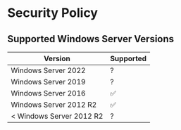 # Security Policy

## Supported Windows Server Versions

| Version | Supported          |
| -------- | ------- |
| Windows Server 2022 | ? |
| Windows Server 2019 | ? |
| Windows Server 2016 | :white_check_mark: |
| Windows Server 2012 R2  | :white_check_mark: |
| < Windows Server 2012 R2  | ? |
